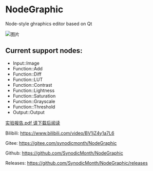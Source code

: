 # NodeGraphic
Node-style ghraphics editor based on Qt

![图片](https://user-images.githubusercontent.com/102399121/167288624-19ebafd2-3f6b-4226-bf92-5bcc7656c19c.png)

## Current support nodes:
 - Input::Image
 - Function::Add
 - Function::Diff
 - Function::LUT
 - Function::Contrast
 - Function::Lightness
 - Function::Saturation
 - Function::Grayscale
 - Function::Threshold
 - Output::Output

[实验报告.pdf 请下载后阅读](https://github.com/SynodicMonth/NodeGraphic/blob/main/%E5%AE%9E%E9%AA%8C%E6%8A%A5%E5%91%8A.pdf)

Bilibili: https://www.bilibili.com/video/BV1jZ4y1a7L6

Gitee: https://gitee.com/synodicmonth/NodeGraphic

Github: https://github.com/SynodicMonth/NodeGraphic

Releases: https://github.com/SynodicMonth/NodeGraphic/releases
